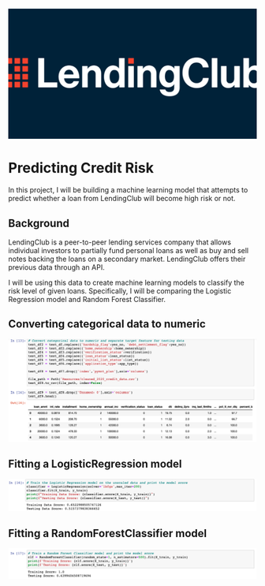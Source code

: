 ![LendingClub](images/Lending-club.png)

# Predicting Credit Risk

In this project, I will be building a machine learning model that attempts to predict whether a loan from LendingClub will become high risk or not. 

## Background

LendingClub is a peer-to-peer lending services company that allows individual investors to partially fund personal loans as well as buy and sell notes backing the loans on a secondary market. LendingClub offers their previous data through an API.

I will be using this data to create machine learning models to classify the risk level of given loans. Specifically, I will be comparing the Logistic Regression model and Random Forest Classifier.

## Converting categorical data to numeric
![convert categorical data](images/Convert-categorical-data.png)

## Fitting a LogisticRegression model
![train logistic regression model](images/logistic-regression.png)

## Fitting a RandomForestClassifier model
![train random forest model](images/random-forest.png)
